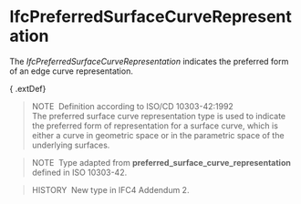 IfcPreferredSurfaceCurveRepresentation
======================================

The _IfcPreferredSurfaceCurveRepresentation_ indicates the preferred form of an edge curve representation.

{ .extDef}
> NOTE&nbsp; Definition according to ISO/CD 10303-42:1992  
> The preferred surface curve representation type is used to indicate the preferred form of representation for a surface curve, which is either a curve in geometric space or in the parametric space of the underlying surfaces.

> NOTE&nbsp; Type adapted from **preferred_surface_curve_representation** defined in ISO 10303-42.

> HISTORY&nbsp; New type in IFC4 Addendum 2.
